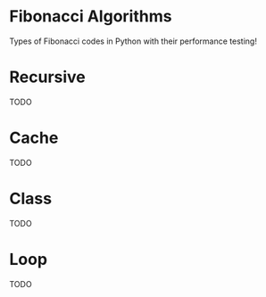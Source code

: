 # Fibonacci Algorithms

Types of Fibonacci codes in Python with their performance testing!

#

# Recursive

TODO

#

# Cache

TODO

#

# Class

TODO

#

# Loop

TODO
